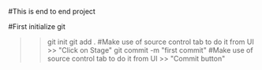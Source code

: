 #This is end to end project

#First initialize git
>>git init
>>git add . #Make use of source control tab to do it from UI >> "Click on Stage"
>>git commit -m "first commit" #Make use of source control tab to do it from UI >> "Commit button"